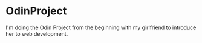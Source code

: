 # OdinProject
I'm doing the Odin Project from the beginning with my girlfriend to introduce her to web development. 
